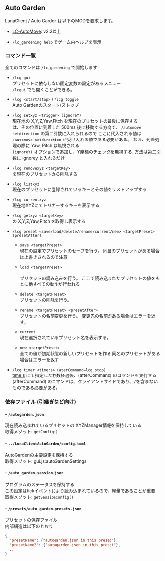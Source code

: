 ## Auto Garden
LunaClient / Auto Garden は以下のMODを要求します。
- [LC-AutoMove](https://github.com/luna724/LC-AutoMove/releases): v2.2以上

- `/lc_gardening help` でゲーム内ヘルプを表示

### コマンド一覧
全てのコマンドは `/lc_gardening` で開始します <br>

- `/lcg gui` <br>
プリセットに依存しない固定変数の設定があるメニュー <br>
`/lcgui` でも開くことができる。

- `/lcg <start/stop>` / `/lcg toggle` <br>
Auto Gardenのスタート/ストップ <br>

- `/lcg setxyz <trigger> (ignoreY)` <br>
現在地の X,Y,Z,Yaw,Pitch を現在のプリセットの最後に保存する <br>
<trigger>は、その位置に到着した 500ms 後に移動する方向で、
`/automove setdirection` の第二引数に入れられるので
ここに代入される値は `/automove setdirection` が受け入れる値である必要がある。
なお、到着処理の際に Yaw, Pitch は無視される <br>
`(ignoreY)` オプションで追加し、Y座標のチェックを無視する.
方法は第二引数に ignorey と入れるだけ

- `/lcg removexyz <targetKey>` <br>
<targetKe>を現在のプリセットから削除する <br>

- `/lcg listxyz` <br>
現在のプリセットに登録されているキーとその値をリストアップする <br>

- `/lcg currentxyz` <br>
現在地XYZにてトリガーするキーを表示する <br>
 
- `/lcg getxyz <targetKey>` <br>
<targetKey>の X,Y,Z,Yaw,Pitch を取得し表示する <br>

- `/lcg preset <save/load/delete/rename/current/new> <targetPreset> (presetAfter)` <br>
  - `save <targetPreset>` <br>
  現在の設定でプリセットのセーブを行う。
  同盟のプリセットがある場合は上書きされるので注意

  - `load <targetPreset>` <br>  
  プリセットの読み込みを行う。
  ここで読み込まれたプリセットの値をもとに他すべての動作が行われる

  - `delete <targetPreset>` <br>
  プリセットの削除を行う。

  - `rename <targetPreset> <presetAfter>` <br>
  プリセットの名前変更を行う。
  変更先の名前がある場合はエラーを返す。

  - `current` <br>
  現在選択されているプリセット名を表示する。

  - `new <targetPreset>` <br>
  全ての値が初期状態の新しいプリセットを作る
  同名のプリセットがある場合はエラーを返す

- `/lcg timer <time:s> (aterCommand=lcg stop)` <br>
<time:s> にて指定した秒数経過後、(afterCommand) のコマンドを実行する <br>
(afterCommand) のコマンドは、クライアントサイドであり、`/`を含まないものである必要がある。 <br>


### 依存ファイル (引継ぎなど向け)
#### - `/autogarden.json`
現在読み込まれているプリセットの XYZManager情報を保持している <br>
取得メゾット: `getConfig()`

#### - `../LunaClientAutoGarden/config.toml`
AutoGardenの主要設定を保持する <br>
取得メゾット: gui.js:autoGardenSettings

#### - `/auto_garden.session.json`
プログラムのステータスを保持する <br>
この設定はtickイベントにより読み込まれているので、軽量であることが重要 <br>
取得メゾット: `getSessionConfig()`

#### - `/presets/auto_garden.presets.json`
プリセットの保存ファイル <br>
内部構造は以下のとおり

```json
{
  "presetName": {"autogarden.json in this preset"},
  "presetName2": {"autogarden.json in this preset"},
  ..
}
```